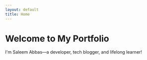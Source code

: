 ```yaml
---
layout: default
title: Home
---
```


# Welcome to My Portfolio

I'm Saleem Abbas—a developer, tech blogger, and lifelong learner!
